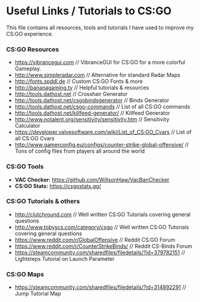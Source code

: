 # Useful Links / Tutorials to CS:GO
This file contains all resources, tools and tutorials I have used to improve my CS:GO experience.

### CS:GO Resources
- https://vibrancegui.com							                                // VibranceGUI for CS:GO for a more colorful Gameplay.
- http://www.simpleradar.com						                              // Alternative for standard Radar Maps
- http://fonts.spddl.de							                                  // Custom CS:GO Fonts & more
- http://bananagaming.tv							                                // Helpful tutorials & resources
- http://tools.dathost.net							                              // Crosshair Generator
- http://tools.dathost.net/csgobindsgenerator				                  // Binds Generator
- http://tools.dathost.net/csgo-commands					                    // List of all CS:GO commands
- http://tools.dathost.net/killfeed-generator/				                // Killfeed Generator
- http://www.notalent.org/sensitivity/sensitivity.htm			            // Sensitivity Calculator
- https://developer.valvesoftware.com/wiki/List_of_CS:GO_Cvars		    // List of all CS:GO Cvars
- http://www.gamerconfig.eu/configs/counter-strike-global-offensive/	// Tons of config files from players all around the world

### CS:GO Tools
- **VAC Checker:** https://github.com/WillsonHaw/VacBanChecker
- **CS:GO Stats:** https://csgostats.gg/

### CS:GO Tutorials & others
- http://clutchround.com							                                // Well written CS:GO Tutorials covering general questions
- http://www.tobyscs.com/category/csgo					                      // Well written CS:GO Tutorials covering general questions
- https://www.reddit.com/r/GlobalOffensive					                  // Reddit CS:GO Forum
- https://www.reddit.com/r/CounterStrikeBinds/				                // Reddit CS-Binds Forum
- https://steamcommunity.com/sharedfiles/filedetails/?id=379782151		// Lightsteps Tutorial on Launch Parameter

### CS:GO Maps
- https://steamcommunity.com/sharedfiles/filedetails/?id=314892291		// Jump Tutorial Map
